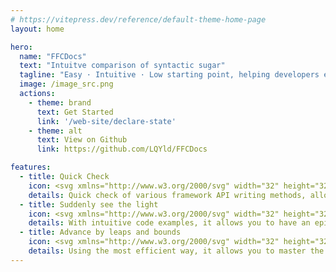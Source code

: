 ```yaml
---
# https://vitepress.dev/reference/default-theme-home-page
layout: home

hero:
  name: "FFCDocs"
  text: "Intuitve comparison of syntactic sugar"
  tagline: "Easy · Intuitive · Low starting point, helping developers easily select the appropriate framework"
  image: /image_src.png
  actions:
    - theme: brand
      text: Get Started
      link: '/web-site/declare-state'
    - theme: alt
      text: View on Github
      link: https://github.com/LQYld/FFCDocs

features:
  - title: Quick Check
    icon: <svg xmlns="http://www.w3.org/2000/svg" width="32" height="32" viewBox="0 0 128 128"><linearGradient id="ssvg-id-right-pointing-magnifying-glassa" x1="69.845" x2="69.845" y1="72.22" y2="82.027" gradientTransform="scale(-1 1) rotate(-45 4.557 224.572)" gradientUnits="userSpaceOnUse"><stop stop-color="#eee" offset="0"/><stop stop-color="#9E9E9E" offset="1"/></linearGradient><path fill="url(#ssvg-id-right-pointing-magnifying-glassa)" d="M29.22 90.08l8.45 8.5L71.46 64.6l-8.45-8.49z"/><path d="M63.02 60.37l4.22 4.24-29.56 29.72-4.22-4.24 29.56-29.72m0-4.26L29.23 90.09l8.45 8.49L71.47 64.6l-8.45-8.49z" fill="#424242" opacity=".2"/><radialGradient id="ssvg-id-right-pointing-magnifying-glassb" cx="43.358" cy="4.333" r="82.01" gradientTransform="matrix(-1.0004 0 0 1 128.03 0)" gradientUnits="userSpaceOnUse"><stop stop-color="#E0E0E0" offset="0"/><stop stop-color="#DBDBDB" offset=".227"/><stop stop-color="#CDCDCD" offset=".494"/><stop stop-color="#B5B5B5" offset=".779"/><stop stop-color="#9E9E9E" offset="1"/></radialGradient><path d="M54.33 16.02c-15.94 16.02-15.94 42 0 58.03s41.78 16.02 57.72 0 15.94-42 0-58.03-41.78-16.03-57.72 0z" fill="url(#ssvg-id-right-pointing-magnifying-glassb)"/><radialGradient id="ssvg-id-right-pointing-magnifying-glassc" cx="39.5" cy="75.25" r="49.092" gradientUnits="userSpaceOnUse"><stop stop-color="#FFA726" offset="0"/><stop stop-color="#FFA623" offset=".04"/><stop stop-color="#FF9800" offset=".517"/><stop stop-color="#FB8C00" offset="1"/></radialGradient><path d="M19.68 89.31c6.48-6.52 13.55-11.1 19.48-13.06 1.62-.54 3.07-1.49 4.28-2.71l1.78-1.79 10.75 10.8-1.78 1.79c-1.21 1.21-2.16 2.67-2.69 4.3-1.96 5.96-6.51 13.06-12.99 19.58-7.31 7.35-15.36 12.23-21.69 13.69l-.88.89a4.05 4.05 0 0 1-5.74 0l-1.59-1.6c-.37-.24-.71-.51-1.02-.81-.31-.31-.58-.65-.81-1.02l-1.59-1.6a4.086 4.086 0 0 1 0-5.77l.88-.89c1.45-6.35 6.3-14.45 13.61-21.8z" fill="url(#ssvg-id-right-pointing-magnifying-glassc)"/><path d="M83.19 7c10.1 0 19.59 3.95 26.73 11.13 14.75 14.83 14.75 38.97 0 53.8-7.14 7.18-16.63 11.13-26.73 11.13S63.6 79.11 56.46 71.93c-14.75-14.83-14.75-38.97 0-53.8C63.6 10.95 73.09 7 83.19 7m0-3a40.58 40.58 0 0 0-28.86 12.02c-15.94 16.02-15.94 42 0 58.03 7.97 8.01 18.41 12.02 28.86 12.02s20.89-4.01 28.86-12.02c15.94-16.02 15.94-42 0-58.03A40.597 40.597 0 0 0 83.19 4z" fill="#424242" opacity=".2"/><path d="M45.22 76l6.53 6.56c-1.42 1.52-2.49 3.29-3.1 5.15-1.89 5.75-6.36 12.46-12.27 18.4-6.64 6.68-14.21 11.49-20.23 12.88l-.84.19-.61.61-.88.89a1.042 1.042 0 0 1-1.48 0l-1.59-1.6-.23-.23-.27-.18c-.2-.13-.36-.26-.51-.41s-.28-.32-.41-.51l-.17-.28-.23-.23-1.59-1.6c-.42-.43-.42-1.12 0-1.54l.88-.89.61-.61.17-.82c1.38-6.06 6.17-13.67 12.82-20.35C27.73 85.49 34.4 81 40.12 79.1c1.84-.62 3.59-1.69 5.1-3.1m.01-4.25l-1.78 1.79c-1.21 1.21-2.66 2.17-4.28 2.71-5.93 1.97-12.99 6.55-19.48 13.06-7.31 7.35-12.17 15.44-13.61 21.8l-.89.89a4.086 4.086 0 0 0 0 5.77l1.59 1.6a5.676 5.676 0 0 0 1.83 1.83l1.59 1.6c.79.8 1.83 1.2 2.87 1.2s2.08-.4 2.87-1.2l.88-.89c6.32-1.45 14.38-6.34 21.69-13.69 6.48-6.52 11.04-13.62 12.99-19.58.54-1.63 1.49-3.09 2.69-4.3l1.78-1.79-10.74-10.8z" fill="#424242" opacity=".2"/><radialGradient id="ssvg-id-right-pointing-magnifying-glassd" cx="23.025" cy="23.5" r="65.078" gradientTransform="translate(38.548)" gradientUnits="userSpaceOnUse"><stop stop-color="#B3E5FC" offset="0"/><stop stop-color="#ADE3FC" offset=".17"/><stop stop-color="#9DDDFB" offset=".393"/><stop stop-color="#81D4FA" offset=".646"/><stop stop-color="#5CC7F8" offset=".919"/><stop stop-color="#4FC3F7" offset="1"/></radialGradient><path d="M106.64 21.46c12.9 12.97 12.9 34 0 46.98s-33.82 12.97-46.72 0-12.9-34 0-46.98 33.81-12.97 46.72 0z" fill="url(#ssvg-id-right-pointing-magnifying-glassd)"/><path d="M83.27 14.73c8.02 0 15.56 3.14 21.23 8.84 11.72 11.78 11.72 30.96 0 42.74-5.67 5.7-13.21 8.84-21.23 8.84s-15.56-3.14-21.23-8.84c-11.72-11.78-11.72-30.96 0-42.74 5.67-5.7 13.21-8.84 21.23-8.84m0-3c-8.46 0-16.91 3.24-23.36 9.73-12.9 12.97-12.9 34 0 46.98 6.45 6.49 14.91 9.73 23.36 9.73s16.91-3.24 23.36-9.73c12.9-12.97 12.9-34 0-46.98a32.816 32.816 0 0 0-23.36-9.73z" fill="#039BE5" opacity=".2"/><radialGradient id="ssvg-id-right-pointing-magnifying-glasse" cx="77.192" cy="74.667" r="12.886" gradientTransform="matrix(-1.0004 0 0 1 128.03 0)" gradientUnits="userSpaceOnUse"><stop stop-color="#E0E0E0" offset="0"/><stop stop-color="#9E9E9E" offset="1"/></radialGradient><path d="M40.81 77.1l9.99 10.05a2.873 2.873 0 0 0 4.09 0l.96-.97a2.915 2.915 0 0 0 0-4.11l-9.99-10.05a2.873 2.873 0 0 0-4.09 0l-.96.97a2.915 2.915 0 0 0 0 4.11z" fill="url(#ssvg-id-right-pointing-magnifying-glasse)"/><path d="M43.82 73.17c.14 0 .4.03.63.26l9.99 10.05c.35.36.35.93 0 1.29l-.96.97c-.23.23-.49.26-.63.26s-.4-.03-.63-.26l-9.99-10.05a.924.924 0 0 1 0-1.29l.96-.97c.23-.22.49-.26.63-.26m0-2c-.74 0-1.48.28-2.04.85l-.96.97a2.915 2.915 0 0 0 0 4.11l9.99 10.05c.56.57 1.3.85 2.04.85s1.48-.28 2.04-.85l.96-.97a2.915 2.915 0 0 0 0-4.11l-9.99-10.05c-.56-.56-1.3-.85-2.04-.85z" fill="#424242" opacity=".2"/></svg> 
    details: Quick check of various framework API writing methods, allowing you to query the information you want in the most agile way.
  - title: Suddenly see the light
    icon: <svg xmlns="http://www.w3.org/2000/svg" width="32" height="32" viewBox="0 0 512 512"><path fill="#FFE46A" d="M411.111 183.926c0-87.791-68.91-158.959-153.914-158.959S103.283 96.136 103.283 183.926c0 39.7 14.093 75.999 37.392 103.856h-.001l33.666 61.027c8.793 16.28 12.057 26.792 26.792 26.792h109.774c14.736 0 19.071-11.07 26.792-26.792l36.022-61.027h-.002c23.299-27.857 37.393-64.156 37.393-103.856z"/><path fill="#FFF0B7" d="M112.805 203.285c0-90.721 68.378-165.701 157.146-177.719a150.851 150.851 0 0 0-13.319-.599c-85.004 0-153.914 71.169-153.914 158.959c0 28.89 7.469 55.974 20.512 79.319c-6.75-18.749-10.425-38.932-10.425-59.96z"/><path fill="#FFDA00" d="M411.111 184.266c0-31.445-8.843-60.755-24.097-85.428a160.416 160.416 0 0 1 4.917 39.416c0 104.454-101.138 189.522-227.481 192.967l9.89 17.929c8.793 16.28 12.057 26.792 26.792 26.792h109.774c14.736 0 19.071-11.07 26.792-26.792l36.022-61.027h-.002c23.299-27.858 37.393-64.157 37.393-103.857z"/><path fill="#FAAF63" d="M321.905 211.203c.149-.131.297-.251.447-.395c2.787-2.667 5.082-6.921 3.161-10.867c-7.879-16.176-31.97-21.308-49.524-15.951c-.889.271-1.751.566-2.588.885c-9.562-5.583-21.434-6.925-32.001-3.569a35.399 35.399 0 0 0-3.678 1.394c-5.785-3.38-12.552-5.066-19.294-4.414c-14.112 1.365-26.375 12.81-28.805 26.752l-1.112.688c9.617 15.541 34.93 60.071 36.552 79.233c2.045 24.174.002 89.793-.019 90.453l11.994.379c.086-2.723 2.086-66.978-.019-91.844c-.938-11.087-7.722-28.758-20.164-52.521c-5.807-11.092-11.445-20.83-14.858-26.576c2.36-7.646 9.61-13.848 17.586-14.619c2.429-.235 4.893.037 7.251.729a22.68 22.68 0 0 0-2.32 3.638c-4.047 7.935-2.356 17.898 3.933 23.176c3.725 3.125 9.137 4.276 14.127 3c4.647-1.188 8.239-4.242 9.854-8.379c1.451-3.718 1.328-8.01-.367-12.756a30.665 30.665 0 0 0-4.05-7.655a28.134 28.134 0 0 1 13.61.744c-1.715 1.975-3.027 4.173-3.89 6.556c-1.844 5.101-1.029 11.163 2.128 15.822c2.721 4.016 6.856 6.403 11.348 6.551c.15.005.301.008.45.008c3.935 0 7.67-1.692 10.562-4.797c3.397-3.647 5.126-8.71 4.624-13.544c-.319-3.073-1.412-6.079-3.172-8.867c12.236-2.223 24.205 1.911 29.383 8.186c-3.125 5.2-9.542 16.11-16.178 28.785c-12.441 23.764-19.227 41.435-20.164 52.521c-2.104 24.866-.104 89.121-.019 91.844l11.994-.379c-.021-.66-2.064-66.275-.019-90.453c1.459-17.251 22.113-55.046 33.237-73.758zm-80.657-3.171c-.279.716-1.331 1.035-1.647 1.116c-1.25.319-2.665.086-3.442-.565c-2.015-1.691-2.453-5.599-.957-8.532a11.21 11.21 0 0 1 1.85-2.583c1.611 1.828 2.892 3.926 3.707 6.208c.665 1.86.843 3.449.489 4.356zm32.19.654c-.351.375-1.065.992-1.839.976c-.831-.027-1.489-.819-1.808-1.289c-.993-1.467-1.312-3.527-.776-5.009c.618-1.71 1.811-3.109 3.203-4.235c1.55 1.751 2.501 3.634 2.688 5.434c.144 1.371-.447 3.027-1.468 4.123z"/><path fill="#6B83A5" d="M315.932 402.701H197.897c-6.6 0-12 5.4-12 12v6.957c0 6.6 5.4 12 12 12h38.122c-11.367 4.229-23.369 14.285-23.369 25.946v4.68c9.123 10.254 17.619 28.081 33.802 28.081h21.89c12.748 0 21.804-13.762 32.836-28.081v-4.68c0-11.661-11.451-21.717-22.548-25.946h37.302c6.6 0 12-5.4 12-12v-6.957c0-6.6-5.4-12-12-12z"/><path fill="#ABBDDB" d="M324.406 402.701H189.423c-6.6 0-12-5.4-12-12v-6.957c0-6.6 5.4-12 12-12h134.983c6.6 0 12 5.4 12 12v6.957c0 6.6-5.4 12-12 12zm-7.007 49.915v-6.957c0-6.6-5.4-12-12-12H208.43c-6.6 0-12 5.4-12 12v6.957c0 6.6 5.4 12 12 12h96.969c6.6 0 12-5.4 12-12z"/></svg>
    details: With intuitive code examples, it allows you to have an epiphany and instantly understand how to achieve the same effect in different framework applications.
  - title: Advance by leaps and bounds
    icon: <svg xmlns="http://www.w3.org/2000/svg" width="32" height="32" viewBox="0 0 32 32"><g fill="none"><g clip-path="url(#f2117idv)"><path fill="url(#f2117idh)" d="M10.582 13.718c1.2-.442 2.367.725 1.925 1.926L9.89 22.758a1 1 0 0 1-1.646.362l-5.138-5.138a1 1 0 0 1 .362-1.645l7.115-2.62Z"/><path fill="url(#f2117id0)" d="M10.582 13.718c1.2-.442 2.367.725 1.925 1.926L9.89 22.758a1 1 0 0 1-1.646.362l-5.138-5.138a1 1 0 0 1 .362-1.645l7.115-2.62Z"/><path fill="url(#f2117idi)" d="M10.582 13.718c1.2-.442 2.367.725 1.925 1.926L9.89 22.758a1 1 0 0 1-1.646.362l-5.138-5.138a1 1 0 0 1 .362-1.645l7.115-2.62Z"/><path fill="url(#f2117idj)" d="M16.582 19.718c1.2-.442 2.367.725 1.925 1.926l-2.619 7.114a1 1 0 0 1-1.645.362l-5.138-5.138a1 1 0 0 1 .362-1.645l7.114-2.62Z"/><path fill="url(#f2117id1)" d="M16.582 19.718c1.2-.442 2.367.725 1.925 1.926l-2.619 7.114a1 1 0 0 1-1.645.362l-5.138-5.138a1 1 0 0 1 .362-1.645l7.114-2.62Z"/><path fill="url(#f2117id2)" d="M16.582 19.718c1.2-.442 2.367.725 1.925 1.926l-2.619 7.114a1 1 0 0 1-1.645.362l-5.138-5.138a1 1 0 0 1 .362-1.645l7.114-2.62Z"/><g filter="url(#f2117idr)"><path fill="url(#f2117idk)" d="M22.4 3.55a.15.15 0 0 1 .162.034l5.885 5.93a.15.15 0 0 1 .033.162c-1.41 3.46-3.353 7.14-5.954 9.742c-2.534 2.534-6.82 4.693-10.69 6.281l-5.491-5.492c1.588-3.87 3.747-8.155 6.281-10.689c2.61-2.61 6.304-4.557 9.773-5.967Z"/><path fill="url(#f2117id3)" d="M22.4 3.55a.15.15 0 0 1 .162.034l5.885 5.93a.15.15 0 0 1 .033.162c-1.41 3.46-3.353 7.14-5.954 9.742c-2.534 2.534-6.82 4.693-10.69 6.281l-5.491-5.492c1.588-3.87 3.747-8.155 6.281-10.689c2.61-2.61 6.304-4.557 9.773-5.967Z"/><path fill="url(#f2117id4)" d="M22.4 3.55a.15.15 0 0 1 .162.034l5.885 5.93a.15.15 0 0 1 .033.162c-1.41 3.46-3.353 7.14-5.954 9.742c-2.534 2.534-6.82 4.693-10.69 6.281l-5.491-5.492c1.588-3.87 3.747-8.155 6.281-10.689c2.61-2.61 6.304-4.557 9.773-5.967Z"/><path fill="url(#f2117id5)" d="M22.4 3.55a.15.15 0 0 1 .162.034l5.885 5.93a.15.15 0 0 1 .033.162c-1.41 3.46-3.353 7.14-5.954 9.742c-2.534 2.534-6.82 4.693-10.69 6.281l-5.491-5.492c1.588-3.87 3.747-8.155 6.281-10.689c2.61-2.61 6.304-4.557 9.773-5.967Z"/><path fill="url(#f2117id6)" d="M22.4 3.55a.15.15 0 0 1 .162.034l5.885 5.93a.15.15 0 0 1 .033.162c-1.41 3.46-3.353 7.14-5.954 9.742c-2.534 2.534-6.82 4.693-10.69 6.281l-5.491-5.492c1.588-3.87 3.747-8.155 6.281-10.689c2.61-2.61 6.304-4.557 9.773-5.967Z"/></g><g filter="url(#f2117ids)"><path fill="url(#f2117idl)" d="M24.5 11.062a3.36 3.36 0 1 1-6.719 0a3.36 3.36 0 0 1 6.719 0Z"/><path fill="url(#f2117id7)" d="M24.5 11.062a3.36 3.36 0 1 1-6.719 0a3.36 3.36 0 0 1 6.719 0Z"/></g><path fill="url(#f2117id8)" d="M23.466 11.062a2.326 2.326 0 1 1-4.651 0a2.326 2.326 0 0 1 4.651 0Z"/><g filter="url(#f2117idt)"><path fill="url(#f2117id9)" d="M2.423 29.533C1.716 28.826 2 23.922 4.5 22.922c0 0 2.5-1 4.111.6c1.611 1.6.889 3.4.889 3.4c-.707 2.121-3.717 2.964-4.071 2.61c-.195-.195.156-.55 0-.706c-.156-.157-.398.022-1.06.353c-.472.236-1.663.637-1.946.354Z"/><path fill="url(#f2117ida)" d="M2.423 29.533C1.716 28.826 2 23.922 4.5 22.922c0 0 2.5-1 4.111.6c1.611 1.6.889 3.4.889 3.4c-.707 2.121-3.717 2.964-4.071 2.61c-.195-.195.156-.55 0-.706c-.156-.157-.398.022-1.06.353c-.472.236-1.663.637-1.946.354Z"/></g><path fill="url(#f2117idm)" d="M6.06 20.982a1.5 1.5 0 0 1 2.122 0l3.535 3.536a1.5 1.5 0 0 1-2.12 2.121L6.06 23.104a1.5 1.5 0 0 1 0-2.122Z"/><path fill="url(#f2117idb)" d="M6.06 20.982a1.5 1.5 0 0 1 2.122 0l3.535 3.536a1.5 1.5 0 0 1-2.12 2.121L6.06 23.104a1.5 1.5 0 0 1 0-2.122Z"/><path fill="url(#f2117idc)" d="M6.06 20.982a1.5 1.5 0 0 1 2.122 0l3.535 3.536a1.5 1.5 0 0 1-2.12 2.121L6.06 23.104a1.5 1.5 0 0 1 0-2.122Z"/><path fill="url(#f2117idn)" d="M29.172 2.871c-.947-.947-2.608-.84-3.818-.424a57.55 57.55 0 0 0-2.714 1.007a.1.1 0 0 0-.034.163l5.81 5.849a.1.1 0 0 0 .162-.033a57.54 57.54 0 0 0 1.019-2.743c.41-1.194.74-2.654-.425-3.819Z"/><path fill="url(#f2117idd)" d="M29.172 2.871c-.947-.947-2.608-.84-3.818-.424a57.55 57.55 0 0 0-2.714 1.007a.1.1 0 0 0-.034.163l5.81 5.849a.1.1 0 0 0 .162-.033a57.54 57.54 0 0 0 1.019-2.743c.41-1.194.74-2.654-.425-3.819Z"/><path fill="url(#f2117ido)" d="M29.172 2.871c-.947-.947-2.608-.84-3.818-.424a57.55 57.55 0 0 0-2.714 1.007a.1.1 0 0 0-.034.163l5.81 5.849a.1.1 0 0 0 .162-.033a57.54 57.54 0 0 0 1.019-2.743c.41-1.194.74-2.654-.425-3.819Z"/><path fill="url(#f2117idp)" d="M13.582 16.718c1.2-.442 2.367.725 1.925 1.926l-2.618 7.114a1 1 0 0 1-1.646.362l-5.138-5.138a1 1 0 0 1 .362-1.645l7.115-2.62Z"/><path fill="url(#f2117ide)" d="M13.582 16.718c1.2-.442 2.367.725 1.925 1.926l-2.618 7.114a1 1 0 0 1-1.646.362l-5.138-5.138a1 1 0 0 1 .362-1.645l7.115-2.62Z"/><path fill="url(#f2117idf)" d="M13.582 16.718c1.2-.442 2.367.725 1.925 1.926l-2.618 7.114a1 1 0 0 1-1.646.362l-5.138-5.138a1 1 0 0 1 .362-1.645l7.115-2.62Z"/><path fill="url(#f2117idg)" d="M13.582 16.718c1.2-.442 2.367.725 1.925 1.926l-2.618 7.114a1 1 0 0 1-1.646.362l-5.138-5.138a1 1 0 0 1 .362-1.645l7.115-2.62Z"/><g filter="url(#f2117idu)"><path fill="url(#f2117idq)" d="m9.205 22.047l5.625-4.407l-3.625 6.438l-2-2.031Z"/></g></g><defs><radialGradient id="f2117id0" cx="0" cy="0" r="1" gradientTransform="matrix(7.52114 -2.73117 .46436 1.27875 2.398 17.063)" gradientUnits="userSpaceOnUse"><stop offset=".164" stop-color="#FF8DB0"/><stop offset="1" stop-color="#FF8DB0" stop-opacity="0"/></radialGradient><radialGradient id="f2117id1" cx="0" cy="0" r="1" gradientTransform="rotate(86.482 -4.515 18.853)scale(7.63907 6.58606)" gradientUnits="userSpaceOnUse"><stop offset=".757" stop-color="#E76CBE" stop-opacity="0"/><stop offset=".951" stop-color="#E76CBE"/></radialGradient><radialGradient id="f2117id2" cx="0" cy="0" r="1" gradientTransform="matrix(2.84378 -4.43748 1.94916 1.24913 13.454 26.234)" gradientUnits="userSpaceOnUse"><stop stop-color="#FF5898"/><stop offset="1" stop-color="#FF5898" stop-opacity="0"/></radialGradient><radialGradient id="f2117id3" cx="0" cy="0" r="1" gradientTransform="matrix(-13.22128 -10.16449 19.10663 -24.85262 23.97 21.577)" gradientUnits="userSpaceOnUse"><stop offset=".811" stop-color="#E7E5E5" stop-opacity="0"/><stop offset="1" stop-color="#E7E5E5"/></radialGradient><radialGradient id="f2117id4" cx="0" cy="0" r="1" gradientTransform="matrix(5.34972 -8.21554 3.86123 2.51432 9.181 21.31)" gradientUnits="userSpaceOnUse"><stop offset=".281" stop-color="#B5A3A5"/><stop offset="1" stop-color="#B5A3A5" stop-opacity="0"/></radialGradient><radialGradient id="f2117id5" cx="0" cy="0" r="1" gradientTransform="rotate(-73.625 16.594 5.807)scale(8.69119 1.4727)" gradientUnits="userSpaceOnUse"><stop offset=".208" stop-color="#B28F96"/><stop offset="1" stop-color="#B28F96" stop-opacity="0"/></radialGradient><radialGradient id="f2117id6" cx="0" cy="0" r="1" gradientTransform="matrix(-9.68 8.93746 -2.77498 -3.00553 27.11 7.11)" gradientUnits="userSpaceOnUse"><stop stop-color="#FAECF1"/><stop offset="1" stop-color="#FAECF1" stop-opacity="0"/></radialGradient><radialGradient id="f2117id7" cx="0" cy="0" r="1" gradientTransform="rotate(90 5.04 16.102)scale(3.35938)" gradientUnits="userSpaceOnUse"><stop offset=".587" stop-color="#93859B"/><stop offset="1" stop-color="#93859B" stop-opacity="0"/></radialGradient><radialGradient id="f2117id8" cx="0" cy="0" r="1" gradientTransform="matrix(0 -4.84559 4.45626 0 21.14 13.388)" gradientUnits="userSpaceOnUse"><stop stop-color="#72CDFF"/><stop offset=".738" stop-color="#66ACFF"/><stop offset="1" stop-color="#3B57F4"/></radialGradient><radialGradient id="f2117id9" cx="0" cy="0" r="1" gradientTransform="matrix(-4.10578 4.10578 -3.22724 -3.22724 8.191 24.247)" gradientUnits="userSpaceOnUse"><stop stop-color="#D46213"/><stop offset="1" stop-color="#FF9542"/></radialGradient><radialGradient id="f2117ida" cx="0" cy="0" r="1" gradientTransform="matrix(-4.72447 -5.39938 5.69005 -4.9788 8.304 28.97)" gradientUnits="userSpaceOnUse"><stop offset=".871" stop-color="#FFC484" stop-opacity="0"/><stop offset="1" stop-color="#FFC484"/></radialGradient><radialGradient id="f2117idb" cx="0" cy="0" r="1" gradientTransform="matrix(.34375 1.59375 -1.40812 .30371 6.83 21.453)" gradientUnits="userSpaceOnUse"><stop stop-color="#8E839A"/><stop offset="1" stop-color="#8E839A" stop-opacity="0"/></radialGradient><radialGradient id="f2117idc" cx="0" cy="0" r="1" gradientTransform="matrix(4.16202 4.61197 -2.4175 2.18165 7.207 22.418)" gradientUnits="userSpaceOnUse"><stop offset=".86" stop-color="#6175B9" stop-opacity="0"/><stop offset="1" stop-color="#6175B9"/></radialGradient><radialGradient id="f2117idd" cx="0" cy="0" r="1" gradientTransform="rotate(135 13.469 8.126)scale(8.24677 1.9797)" gradientUnits="userSpaceOnUse"><stop offset=".189" stop-color="#FF5971"/><stop offset="1" stop-color="#FF5971" stop-opacity="0"/></radialGradient><radialGradient id="f2117ide" cx="0" cy="0" r="1" gradientTransform="matrix(6.96875 -2.65623 .69538 1.82436 6.236 19.422)" gradientUnits="userSpaceOnUse"><stop stop-color="#FF95AF"/><stop offset="1" stop-color="#FF95AF" stop-opacity="0"/></radialGradient><radialGradient id="f2117idf" cx="0" cy="0" r="1" gradientTransform="matrix(3.27669 3.24305 -.95797 .9679 5.398 20.308)" gradientUnits="userSpaceOnUse"><stop offset=".382" stop-color="#E14678"/><stop offset="1" stop-color="#E14678" stop-opacity="0"/></radialGradient><radialGradient id="f2117idg" cx="0" cy="0" r="1" gradientTransform="matrix(.6875 7.375 -7.85914 .73263 11.58 19.14)" gradientUnits="userSpaceOnUse"><stop offset=".832" stop-color="#E67BC7" stop-opacity="0"/><stop offset="1" stop-color="#E67BC7"/></radialGradient><linearGradient id="f2117idh" x1="8.111" x2="3.111" y1="17.308" y2="16.484" gradientUnits="userSpaceOnUse"><stop stop-color="#EE2452"/><stop offset="1" stop-color="#F63E7A"/></linearGradient><linearGradient id="f2117idi" x1="4.905" x2="5.72" y1="19.733" y2="18.938" gradientUnits="userSpaceOnUse"><stop offset=".491" stop-color="#DD467C"/><stop offset="1" stop-color="#DD467C" stop-opacity="0"/></linearGradient><linearGradient id="f2117idj" x1="17.892" x2="11.674" y1="21.672" y2="26.551" gradientUnits="userSpaceOnUse"><stop stop-color="#F83267"/><stop offset="1" stop-color="#FF3190"/></linearGradient><linearGradient id="f2117idk" x1="13.486" x2="22.298" y1="8.672" y2="17.547" gradientUnits="userSpaceOnUse"><stop stop-color="#CCBBC0"/><stop offset="1" stop-color="#EAD2EC"/></linearGradient><linearGradient id="f2117idl" x1="17.781" x2="24.5" y1="10.491" y2="11.062" gradientUnits="userSpaceOnUse"><stop stop-color="#A796A0"/><stop offset="1" stop-color="#A5959F"/></linearGradient><linearGradient id="f2117idm" x1="5.798" x2="11.298" y1="21.953" y2="27.359" gradientUnits="userSpaceOnUse"><stop stop-color="#452860"/><stop offset="1" stop-color="#51509F"/></linearGradient><linearGradient id="f2117idn" x1="29.177" x2="25.501" y1="2.876" y2="6.552" gradientUnits="userSpaceOnUse"><stop stop-color="#FF3745"/><stop offset="1" stop-color="#ED224B"/></linearGradient><linearGradient id="f2117ido" x1="25.822" x2="26.189" y1="6.797" y2="6.414" gradientUnits="userSpaceOnUse"><stop stop-color="#D2575E"/><stop offset="1" stop-color="#F93251" stop-opacity="0"/></linearGradient><linearGradient id="f2117idp" x1="15.16" x2="8.674" y1="17.065" y2="23.551" gradientUnits="userSpaceOnUse"><stop stop-color="#FF2644"/><stop offset="1" stop-color="#FF2982"/></linearGradient><linearGradient id="f2117idq" x1="13.986" x2="9.861" y1="18.109" y2="22.422" gradientUnits="userSpaceOnUse"><stop stop-color="#FF5970"/><stop offset="1" stop-color="#FF5794"/></linearGradient><filter id="f2117idr" width="22.396" height="22.659" x="6.095" y="3.04" color-interpolation-filters="sRGB" filterUnits="userSpaceOnUse"><feFlood flood-opacity="0" result="BackgroundImageFix"/><feBlend in="SourceGraphic" in2="BackgroundImageFix" result="shape"/><feColorMatrix in="SourceAlpha" result="hardAlpha" values="0 0 0 0 0 0 0 0 0 0 0 0 0 0 0 0 0 0 127 0"/><feOffset dx="-.25" dy="-.5"/><feGaussianBlur stdDeviation=".75"/><feComposite in2="hardAlpha" k2="-1" k3="1" operator="arithmetic"/><feColorMatrix values="0 0 0 0 0.745098 0 0 0 0 0.772549 0 0 0 0 0.952941 0 0 0 1 0"/><feBlend in2="shape" result="effect1_innerShadow_18_13076"/></filter><filter id="f2117ids" width="8.719" height="8.719" x="16.781" y="6.953" color-interpolation-filters="sRGB" filterUnits="userSpaceOnUse"><feFlood flood-opacity="0" result="BackgroundImageFix"/><feColorMatrix in="SourceAlpha" result="hardAlpha" values="0 0 0 0 0 0 0 0 0 0 0 0 0 0 0 0 0 0 127 0"/><feOffset dy=".25"/><feGaussianBlur stdDeviation=".5"/><feComposite in2="hardAlpha" operator="out"/><feColorMatrix values="0 0 0 0 0.866667 0 0 0 0 0.764706 0 0 0 0 0.847059 0 0 0 1 0"/><feBlend in2="BackgroundImageFix" result="effect1_dropShadow_18_13076"/><feBlend in="SourceGraphic" in2="effect1_dropShadow_18_13076" result="shape"/><feColorMatrix in="SourceAlpha" result="hardAlpha" values="0 0 0 0 0 0 0 0 0 0 0 0 0 0 0 0 0 0 127 0"/><feOffset dx="-.1" dy=".1"/><feGaussianBlur stdDeviation=".05"/><feComposite in2="hardAlpha" k2="-1" k3="1" operator="arithmetic"/><feColorMatrix values="0 0 0 0 0.721569 0 0 0 0 0.690196 0 0 0 0 0.701961 0 0 0 1 0"/><feBlend in2="shape" result="effect2_innerShadow_18_13076"/><feColorMatrix in="SourceAlpha" result="hardAlpha" values="0 0 0 0 0 0 0 0 0 0 0 0 0 0 0 0 0 0 127 0"/><feOffset dx=".1" dy="-.1"/><feGaussianBlur stdDeviation=".05"/><feComposite in2="hardAlpha" k2="-1" k3="1" operator="arithmetic"/><feColorMatrix values="0 0 0 0 0.615686 0 0 0 0 0.560784 0 0 0 0 0.65098 0 0 0 1 0"/><feBlend in2="effect2_innerShadow_18_13076" result="effect3_innerShadow_18_13076"/></filter><filter id="f2117idt" width="7.574" height="7.217" x="2.088" y="22.413" color-interpolation-filters="sRGB" filterUnits="userSpaceOnUse"><feFlood flood-opacity="0" result="BackgroundImageFix"/><feBlend in="SourceGraphic" in2="BackgroundImageFix" result="shape"/><feColorMatrix in="SourceAlpha" result="hardAlpha" values="0 0 0 0 0 0 0 0 0 0 0 0 0 0 0 0 0 0 127 0"/><feOffset dy="-.2"/><feGaussianBlur stdDeviation=".2"/><feComposite in2="hardAlpha" k2="-1" k3="1" operator="arithmetic"/><feColorMatrix values="0 0 0 0 0.847059 0 0 0 0 0.505882 0 0 0 0 0.360784 0 0 0 1 0"/><feBlend in2="shape" result="effect1_innerShadow_18_13076"/></filter><filter id="f2117idu" width="7.625" height="8.438" x="8.205" y="16.64" color-interpolation-filters="sRGB" filterUnits="userSpaceOnUse"><feFlood flood-opacity="0" result="BackgroundImageFix"/><feBlend in="SourceGraphic" in2="BackgroundImageFix" result="shape"/><feGaussianBlur result="effect1_foregroundBlur_18_13076" stdDeviation=".5"/></filter><clipPath id="f2117idv"><path fill="#fff" d="M0 0h32v32H0z"/></clipPath></defs></g></svg>
    details: Using the most efficient way, it allows you to master the common framework applications in the market with agility.
---
```


<script setup>
import {
  VPTeamPage,
  VPTeamPageTitle,
  VPTeamMembers,
} from 'vitepress/theme';
import VPFeatures from 'vitepress/dist/client/theme-default/components/VPFeatures.vue';
import { fw_logo_map } from './common/config';
import {
    members,
    marginMarko,
    web_site,
    ssr_site,
    server_site,
    atomicCss_site,
    cSSPreprocsssor_site,
    frontendBuildTooling_site,
    packageManagers_site,
    javaScriptRuntime_site,
    cross_platform_desktop_application_site,
    javaScript_testing_site,
    superset_of_javascript,
    template_engine
} from './common/home_site_config';

</script>
  
  <VPTeamPageTitle>
    <template #lead>
      Web Site
    </template>
  </VPTeamPageTitle>
  <VPFeatures :features="web_site"/>

  <VPTeamPageTitle>
    <template #lead>
      Server Site <Badge type="warning">Under preparation</Badge>
    </template>
  </VPTeamPageTitle>
  <VPFeatures :features="server_site"/>

  <VPTeamPageTitle>
    <template #lead>
      Web SSR <Badge type="warning">Under preparation</Badge>
    </template>
  </VPTeamPageTitle>
  <VPFeatures :features="ssr_site"/>

  <VPTeamPageTitle>
    <template #lead>
      Cross-platform desktop application <Badge type="warning">Cross-platform desktop application</Badge>
    </template>
  </VPTeamPageTitle>
  <VPFeatures :features="cross_platform_desktop_application_site"/>

  <VPTeamPageTitle>
    <template #lead>
      Atomic Css <Badge type="warning">Under preparation</Badge>
    </template>
  </VPTeamPageTitle>
  <VPFeatures :features="atomicCss_site"/>

  <VPTeamPageTitle>
    <template #lead>
      CSS Preprocsssor <Badge type="warning">Under preparation</Badge>
    </template>
  </VPTeamPageTitle>
 <VPFeatures :features="cSSPreprocsssor_site"/>

  <VPTeamPageTitle>
    <template #lead>
      JavaScript Testing <Badge type="warning">Under preparation</Badge>
    </template>
  </VPTeamPageTitle>
 <VPFeatures :features="javaScript_testing_site"/>

  <VPTeamPageTitle>
    <template #lead>
      Frontend Build Tooling <Badge type="warning">Under preparation</Badge>
    </template>
  </VPTeamPageTitle>
 <VPFeatures :features="frontendBuildTooling_site"/>

  <VPTeamPageTitle>
    <template #lead>
      Package managers <Badge type="warning">Under preparation</Badge>
    </template>
  </VPTeamPageTitle>
 <VPFeatures :features="packageManagers_site"/>

  <VPTeamPageTitle>
    <template #lead>
      JavaScript runtime <Badge type="warning">Under preparation</Badge>
    </template>
  </VPTeamPageTitle>
 <VPFeatures :features="javaScriptRuntime_site"/>

  <VPTeamPageTitle>
    <template #lead>
      Template engine <Badge type="warning">Under preparation</Badge>
    </template>
  </VPTeamPageTitle>
 <VPFeatures :features="template_engine"/>

  <VPTeamPageTitle>
    <template #lead>
      Superset of javascript <Badge type="warning">Under preparation</Badge>
    </template>
  </VPTeamPageTitle>
 <VPFeatures :features="superset_of_javascript"/>

  <VPTeamPageTitle>
    <template #lead>
      Meet The Contributors
    </template>
  </VPTeamPageTitle>
  <VPTeamMembers
     size="small"
    :members="members"
  />